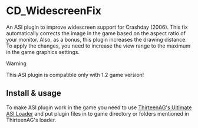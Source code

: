 # CD_WidescreenFix
An ASI plugin to improve widescreen support for Crashday (2006). This fix automatically corrects the image in the game based on the aspect ratio of your monitor. Also, as a bonus, this plugin increases the drawing distance. To apply the changes, you need to increase the view range to the maximum in the game graphics settings.

> [!WARNING]
> This ASI plugin is compatible only with 1.2 game version!

## Install & usage
To make ASI plugin work in the game you need to use [ThirteenAG's Ultimate ASI Loader](https://github.com/ThirteenAG/Ultimate-ASI-Loader/releases) and put plugin files in to game directory or folders mentioned in ThirteenAG's loader.
